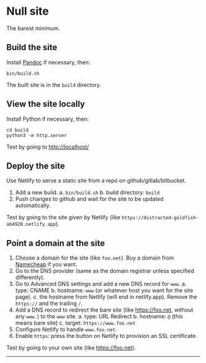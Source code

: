 # Null site

The barest minimum.

## Build the site

Install [Pandoc]() if necessary, then:

    bin/build.sh

The built site is in the `build` directory.

## View the site locally

Install Python if necessary, then:

    cd build
    python3 -m http.server

Test by going to [http://localhost/](http://localhost/)

## Deploy the site

Use Netlify to serve a static site from a repo on github/gitlab/bitbucket.

1. Add a new build.
   a. `bin/build.sh`
   b. build directory: `build`
2. Push changes to github and wait for the site to be updated automatically.

Test by going to the site given by Netlify (like `https://distracted-goldfish-ab4928.netlify.app`).

## Point a domain at the site

1. Choose a domain for the site (like `foo.net`).  Buy a domain from [Namecheap](https://namecheap.net) if you want.
2. Go to the DNS provider (same as the domain registrar unless specified differently).
3. Go to Advanced DNS settings and add a new DNS record for `www`.
   a. type: CNAME
   b. hostname: `www` (or whatever host you want for the site page).
   c. the hostname from Netlify (will end in netlify.app).  Remove the `https://` and the trailing `/`.
4. Add a DNS record to redirect the bare site (like https://foo.net, without any `www.`) to the `www` site.
   a. type: URL Redirect
   b. hostname: `@` (this means bare site)
   c. target: `https://www.foo.net`
5. Configure Netlify to handle `www.foo.net`.
6. Enable `https`: press the button on Netlify to provision an SSL certificate.

Test by going to your own site (like https://foo.net).

---
